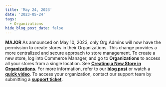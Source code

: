 ```yaml
---
title: 'May 24, 2023'
date: '2023-05-24'
tags:
  - Organizations
hide_blog_post_date: false
---
```


**MAJOR** As announced on May 10, 2023, only Org Admins will now have the permission to create stores in their Organizations. This change provides a more centralized and secure approach to store management. To create a new store, log into Commerce Manager, and go to **Organizations** to access all your stores from a single location. See **[Creating a New Store in Organizations](https://elasticpath.dev/docs/organizations/organizations-in-commerce-manager/home-page#creating-a-new-store-in-organizations)**. For more information, refer to our **[blog post](https://www.elasticpath.com/blog/introducing-organizations)** or watch a **[quick video](https://www.youtube.com/watch?v=u_8_XMVOlGQ)**. To access your organization, contact our support team by submitting a **[support ticket](https://signin.elasticpath.com/app/global_redirect/0oartsctk19qeAbkp357/login)**.
